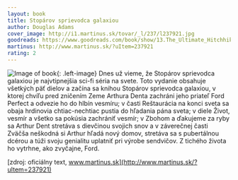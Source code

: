 ```yaml
---
layout: book
title: Stopárov sprievodca galaxiou
author: Douglas Adams
cover_image: http://i1.martinus.sk/tovar/_l/237/l237921.jpg
goodreads: https://www.goodreads.com/book/show/13.The_Ultimate_Hitchhiker_s_Guide_to_the_Galaxy
martinus: http://www.martinus.sk/?uItem=237921
rating: 2
---
```

![Image of book](http://i1246.photobucket.com/albums/gg617/trojversie/Autorske%20sialenstvo/4_zps7a7addd3.jpg "Stopárov sprievodca galaxiou"){: .left-image}
Dnes už vieme, že Stopárov sprievodca galaxiou je najvtipnejšia sci-fi séria na svete. Toto vydanie obsahuje všetkých päť dielov a začína sa knihou Stopárov sprievodca galaxiou, v ktorej chvíľu pred zničením Zeme Arthura Denta zachráni jeho priateľ Ford Perfect a odvezie ho do hlbín vesmíru; v časti Reštaurácia na konci sveta sa obaja hrdinovia chtiac-nechtiac pustia do hľadania pána sveta; v diele Život, vesmír a všetko sa pokúsia zachrániť vesmír; v Zbohom a ďakujeme za ryby sa Arthur Dent stretáva s dievčinou svojich snov a v záverečnej časti Zväčša neškodná si Arthur hľadá nový domov, stretáva sa s pubertálnou dcérou a túži svoju genialitu uplatniť pri výrobe sendvičov. Z tichého života ho vytrhne, ako zvyčajne, Ford.

[zdroj: oficiálny text, www.martinus.sk](http://www.martinus.sk/?uItem=237921)